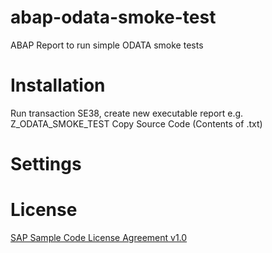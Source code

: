 # abap-odata-smoke-test
ABAP Report to run simple ODATA smoke tests


# Installation

Run transaction SE38, create new executable report e.g. Z_ODATA_SMOKE_TEST
Copy Source Code (Contents of .txt)

# Settings

# License

[SAP Sample Code License Agreement v1.0](https://www.google.com)
